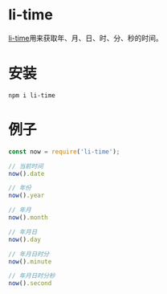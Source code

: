 # li-time

[li-time](https://www.npmjs.com/package/li-time)用来获取年、月、日、时、分、秒的时间。

# 安装

```
npm i li-time
```

# 例子

```js
const now = require('li-time');

// 当前时间
now().date 

// 年份
now().year

// 年月
now().month

// 年月日
now().day

// 年月日时分
now().minute

// 年月日时分秒
now().second
```





